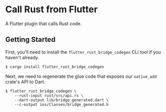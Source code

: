 # Call Rust from Flutter

A Flutter plugin that calls Rust code.

## Getting Started

First, you'll need to install the `flutter_rust_bridge_codegen` CLI tool if
you haven't already.

```shell
$ cargo install flutter_rust_bridge_codegen
```

Next, we need to regenerate the glue code that exposes our `native_add` crate's
API to Dart.

```shell
$ flutter_rust_bridge_codegen \
    --rust-input rust/src/api.rs \
    --dart-output lib/bridge_generated.dart \
    --c-output ios/Classes/bridge_generated.h
```

